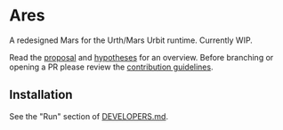 # Ares

A redesigned Mars for the Urth/Mars Urbit runtime. Currently WIP.

Read the [proposal](docs/proposal/proposal-nock-performance.md) and [hypotheses](docs/proposal/hypotheses.md) for an overview. Before branching or opening a PR please review the [contribution guidelines](CONTRIBUTING.md).

## Installation

See the "Run" section of [DEVELOPERS.md](DEVELOPERS.md#run).
